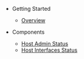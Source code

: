 - Getting Started

  - [Overview](/)

- Components

  - [Host Admin Status](/components/host-admin-status)
  - [Host Interfaces Status](/components/host-interfaces-status)
  <!--plop:component-->
